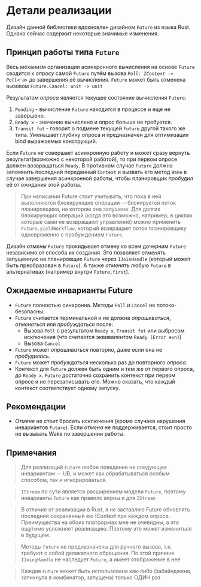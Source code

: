# Детали реализации

Дизайн данной библиотеки вдохновлен дизайном `Future` из языка Rust.
Однако сейчас содержит некоторые значимые изменения.

## Принцип работы типа `Future`

Весь мeханизм организации асинхронного вычисления на основе `Future` сводится к *опросу*
самой `Future` путём вызова *`Poll: IContext -> Poll<'a>`* до завершения её вычисления.
`Future` может быть отменена вызовом `Future.Cancel: unit -> unit`

Результатом *опроса* является текущее состояние вычисления `Future`:
1. `Pending` - вычисление `Future` находится в процессе и еще не завершено.
2. `Ready x` - значение вычислено и опрос больше не требуется.
3. `Transit fut` - говорит о подмене текущей `Future` другой такого же типа.
   Уменьшает глубину опроса и предназначен для оптимизации bind выражаемых конструкций.

Если `Future` не совершает асинхронную работу и может сразу вернуть
результат(возможно с некоторой работой), то при первом опросе должен возвращаться `Ready`.
В противном случае `Future` должна запомнить последний переданный `Context` и вызвать его метод `Wake`
в случае завершения асинхронной работы, чтобы планировщик *пробудил* её от ожидания этой работы.

> При написании Future стоит учитывать, что пока в ней выполняются блокирующие
> операции -- блокируется поток планировщика, на котором она запушена.
> Для долгих блокирующих операций (когда это возможно, например, в циклах которые сами не возвращают управление)
> можно применить `Future.yieldWorkflow`, который возвращает поток планировщику одновременно с пробуждением `Future`.

Дизайн *отмены* `Future` прокидывает отмену ко всем дочерним `Future` независимо от способа их создания.
Это позволяет *отменять* запущенную на планировщие `Future` через `IJoinHandle` (который может быть преобразован в `Future`).
А также *отменять* любую `Future` в альтернативах (например внутри `Future.first`).

## Ожидаемые инварианты Future
- `Future` полностью синхронна. Методы `Poll` и `Cancel` не потоко-безопасны.
- `Future` считается терминальной и не должна *опрашиваться*, *отменяться* или *пробуждаться* после:
  * Вызова `Poll` с результатом `Ready x`, `Transit fut`
    или выбросом исключения (что считается эквивалентом `Ready (Error exn)`)
  * Вызова `Cancel`
- `Future` может *опрашиваться* повторно, даже если она не *пробудилась*.
- `Future` может *пробуждаться* несколько раз до повторного *опроса*.
- Контекст для `Future` должен быть одним и тем же от первого опроса, до `Ready x`.
  `Future` достаточно сохранить контекст при первом опросе и не перезаписывать его.
  Можно сказать, что каждый контекст соответствует одному запуску.

## Рекомендации
- *Отмене* не стоит бросать исключения (кроме случаев нарушения инвариантов `Future`).
   Если *отмена* не поддерживается, стоит просто не вызывать Wake по завершении работы.

## Примечания

> Для реализаций `Future` любое поведение не следующее инвариантам -- UB,
> и может как обрабатываться особым способом, так и игнорироваться.

> `IStream` по сути является расширением модели `Future`,
поэтому инварианты `Future` как правило верны и для `IStream`

> В отличие от реализации в Rust, я не заставляю Future обновлять последний сохраненный ею
> IContext при каждом опросе. Преимущества на обоих платформах мне не очевидны, а это ощутимо усложняет реализацию.
> Поэтому это может измениться в будущем.

> Методы `Future` не предназначены для ручного вызова, т.к. требуют с собой деликатного обращения.
> По этой причине `IJoingHandle` не наследует `Future`, а имеет отображение в неё

> Каждая `Future` может быть использована как-либо (забайнджена, запихнула в комбинатор, запущена)
> только ОДИН раз
